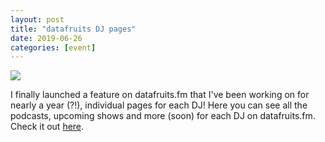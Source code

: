 ```yaml
---
layout: post
title: "datafruits DJ pages"
date: 2019-06-26
categories: [event]
---
```


<img src="/assets/images/datafruits_djs.PNG">

I finally launched a feature on datafruits.fm that I've been working on for nearly a year (?!), individual pages for each DJ! Here you can see all the podcasts, upcoming shows and more (soon) for each DJ on datafruits.fm. Check it out <a href="https://datafruits.fm/djs">here</a>.
